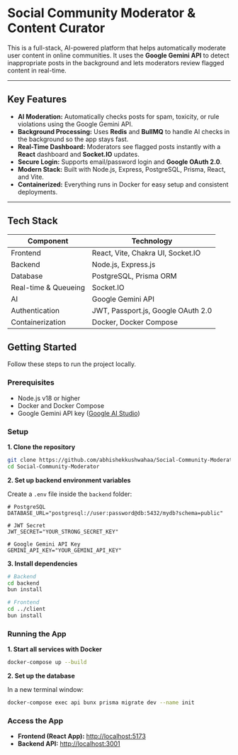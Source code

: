 # Social Community Moderator & Content Curator

This is a full-stack, AI-powered platform that helps automatically moderate user content in online communities. It uses the **Google Gemini API** to detect inappropriate posts in the background and lets moderators review flagged content in real-time.

---

## Key Features

- **AI Moderation:** Automatically checks posts for spam, toxicity, or rule violations using the Google Gemini API.
- **Background Processing:** Uses **Redis** and **BullMQ** to handle AI checks in the background so the app stays fast.
- **Real-Time Dashboard:** Moderators see flagged posts instantly with a **React** dashboard and **Socket.IO** updates.
- **Secure Login:** Supports email/password login and **Google OAuth 2.0**.
- **Modern Stack:** Built with Node.js, Express, PostgreSQL, Prisma, React, and Vite.
- **Containerized:** Everything runs in Docker for easy setup and consistent deployments.

---

## Tech Stack

| Component            | Technology                         |
| -------------------- | ---------------------------------- |
| Frontend             | React, Vite, Chakra UI, Socket.IO  |
| Backend              | Node.js, Express.js                |
| Database             | PostgreSQL, Prisma ORM             |
| Real-time & Queueing | Socket.IO                          |
| AI                   | Google Gemini API                  |
| Authentication       | JWT, Passport.js, Google OAuth 2.0 |
| Containerization     | Docker, Docker Compose             |

## Getting Started

Follow these steps to run the project locally.

### Prerequisites

- Node.js v18 or higher
- Docker and Docker Compose
- Google Gemini API key ([Google AI Studio](https://aistudio.google.com/))

### Setup

**1. Clone the repository**

```bash
git clone https://github.com/abhishekkushwahaa/Social-Community-Moderator.git
cd Social-Community-Moderator
```

**2. Set up backend environment variables**

Create a `.env` file inside the `backend` folder:

```env
# PostgreSQL
DATABASE_URL="postgresql://user:password@db:5432/mydb?schema=public"

# JWT Secret
JWT_SECRET="YOUR_STRONG_SECRET_KEY"

# Google Gemini API Key
GEMINI_API_KEY="YOUR_GEMINI_API_KEY"
```

**3. Install dependencies**

```bash
# Backend
cd backend
bun install

# Frontend
cd ../client
bun install
```

### Running the App

**1. Start all services with Docker**

```bash
docker-compose up --build
```

**2. Set up the database**

In a new terminal window:

```bash
docker-compose exec api bunx prisma migrate dev --name init
```

### Access the App

- **Frontend (React App):** [http://localhost:5173](http://localhost:5173)
- **Backend API:** [http://localhost:3001](http://localhost:3001)
